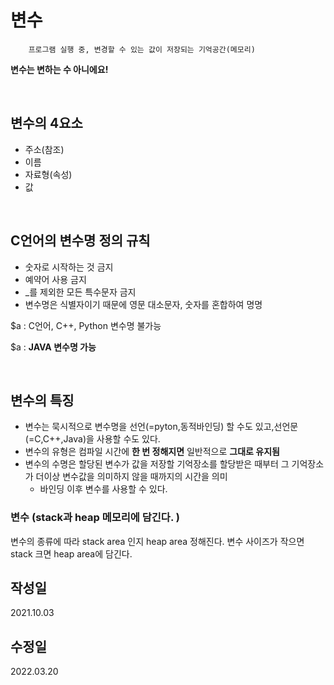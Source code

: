 # 변수

        프로그램 실행 중, 변경할 수 있는 값이 저장되는 기억공간(메모리)

**변수는 변하는 수 아니에요!**

<br>

## 변수의 4요소

- 주소(참조)
- 이름
- 자료형(속성)
- 값

<br>

## C언어의 변수명 정의 규칙

- 숫자로 시작하는 것 금지
- 예약어 사용 금지
- _를 제외한 모든 특수문자 금지
- 변수명은 식별자이기 때문에 영문 대소문자, 숫자를 혼합하여 명명

$a : C언어, C++, Python 변수명 불가능

$a : **JAVA 변수명 가능**

<br>

## 변수의 특징

- 변수는 묵시적으로 변수명을 선언(=pyton,동적바인딩) 할 수도 있고,선언문(=C,C++,Java)을 사용할 수도 있다.
- 변수의 유형은 컴파일 시간에 **한 번 정해지면** 일반적으로 **그대로 유지됨**
- 변수의 수명은 할당된 변수가 값을 저장할 기억장소를 할당받은 때부터 그 기억장소가 더이상 변수값을 의미하지 않을 때까지의 시간을 의미
    - 바인딩 이후 변수를 사용할 수 있다.

### 변수 (stack과 heap 메모리에 담긴다. )
변수의 종류에 따라 stack area 인지 heap area 정해진다.
변수 사이즈가 작으면 stack 크면 heap area에 담긴다.

## 작성일
2021.10.03

## 수정일
2022.03.20